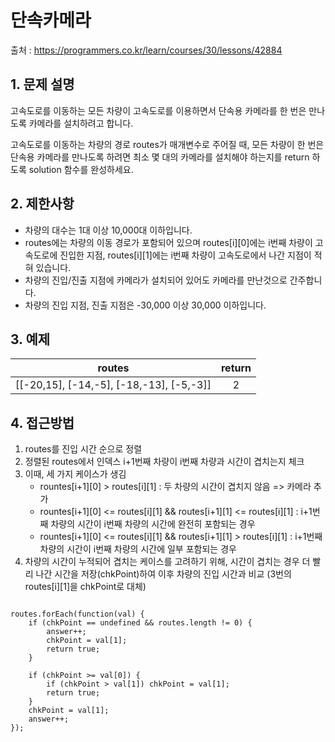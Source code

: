 
단속카메라 
=========
출처 : https://programmers.co.kr/learn/courses/30/lessons/42884

## 1. 문제 설명

고속도로를 이동하는 모든 차량이 고속도로를 이용하면서 단속용 카메라를 한 번은 만나도록 카메라를 설치하려고 합니다.

고속도로를 이동하는 차량의 경로 routes가 매개변수로 주어질 때, 모든 차량이 한 번은 단속용 카메라를 만나도록 하려면 최소 몇 대의 카메라를 설치해야 하는지를 return 하도록 solution 함수를 완성하세요.

## 2. 제한사항

* 차량의 대수는 1대 이상 10,000대 이하입니다.
* routes에는 차량의 이동 경로가 포함되어 있으며 routes[i][0]에는 i번째 차량이 고속도로에 진입한 지점, routes[i][1]에는 i번째 차량이 고속도로에서 나간 지점이 적혀 있습니다.
* 차량의 진입/진출 지점에 카메라가 설치되어 있어도 카메라를 만난것으로 간주합니다.
* 차량의 진입 지점, 진출 지점은 -30,000 이상 30,000 이하입니다.

## 3. 예제
|routes|return|
|:------:|:------:|
|[[-20,15], [-14,-5], [-18,-13], [-5,-3]]|2|

## 4. 접근방법

1. routes를 진입 시간 순으로 정렬
2. 정렬된 routes에서 인덱스 i+1번째 차량이 i번째 차량과 시간이 겹치는지 체크
3. 이때, 세 가지 케이스가 생김
	* rountes[i+1][0] > routes[i][1] : 두 차량의 시간이 겹치지 않음 => 카메라 추가
	* rountes[i+1][0] <= routes[i][1] && routes[i+1][1] <= routes[i][1] : i+1번째 차량의 시간이 i번째 차량의 시간에 완전히 포함되는 경우
	* rountes[i+1][0] <= routes[i][1] && routes[i+1][1] > routes[i][1]  : i+1번째 차량의 시간이 i번째 차량의 시간에 일부 포함되는 경우
4. 차량의 시간이 누적되어 겹치는 케이스를 고려하기 위해, 시간이 겹치는 경우 더 빨리 나간 시간을 저장(chkPoint)하여 이후 차량의 진입 시간과 비교 (3번의 routes[i][1]을 chkPoint로 대체)

<pre>
<code>
routes.forEach(function(val) {
	if (chkPoint == undefined && routes.length != 0) {
		answer++;
		chkPoint = val[1]; 
		return true;
	}

	if (chkPoint >= val[0]) {
		if (chkPoint > val[1]) chkPoint = val[1];
		return true;
	}
	chkPoint = val[1];
	answer++;
});

</code>
</pre>
